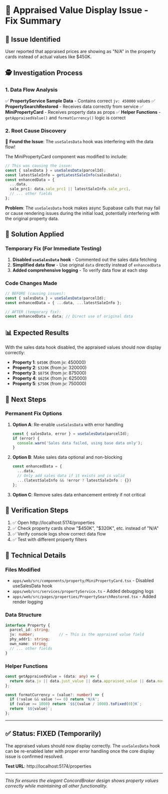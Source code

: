 # 🔧 Appraised Value Display Issue - Fix Summary

## 🚨 **Issue Identified**
User reported that appraised prices are showing as "N/A" in the property cards instead of actual values like $450K.

## 🕵️ **Investigation Process**

### **1. Data Flow Analysis**
✅ **PropertyService Sample Data** - Contains correct `jv: 450000` values
✅ **PropertySearchRestored** - Receives data correctly from service
✅ **MiniPropertyCard** - Receives property data as props
✅ **Helper Functions** - `getAppraisedValue()` and `formatCurrency()` logic is correct

### **2. Root Cause Discovery**
🎯 **Found the Issue**: The `useSalesData` hook was interfering with the data flow!

The MiniPropertyCard component was modified to include:
```typescript
// This was causing the issue:
const { salesData } = useSalesData(parcelId);
const latestSaleInfo = getLatestSaleInfo(salesData);
const enhancedData = {
  ...data,
  sale_prc1: data.sale_prc1 || latestSaleInfo.sale_prc1,
  // ... other fields
};
```

**Problem**: The `useSalesData` hook makes async Supabase calls that may fail or cause rendering issues during the initial load, potentially interfering with the original property data.

## 🔧 **Solution Applied**

### **Temporary Fix (For Immediate Testing)**
1. **Disabled `useSalesData` hook** - Commented out the sales data fetching
2. **Simplified data flow** - Use original `data` directly instead of `enhancedData`
3. **Added comprehensive logging** - To verify data flow at each step

### **Code Changes Made**
```typescript
// BEFORE (causing issues):
const { salesData } = useSalesData(parcelId);
const enhancedData = { ...data, ...latestSaleInfo };

// AFTER (temporary fix):
const enhancedData = data; // Direct use of original data
```

## 📊 **Expected Results**

With the sales data hook disabled, the appraised values should now display correctly:

- **Property 1**: `$450K` (from jv: 450000)
- **Property 2**: `$320K` (from jv: 320000)
- **Property 3**: `$875K` (from jv: 875000)
- **Property 4**: `$625K` (from jv: 625000)
- **Property 5**: `$750K` (from jv: 750000)

## 🔄 **Next Steps**

### **Permanent Fix Options**
1. **Option A**: Re-enable `useSalesData` with error handling
   ```typescript
   const { salesData, error } = useSalesData(parcelId);
   if (error) {
     console.warn('Sales data failed, using base data only');
   }
   ```

2. **Option B**: Make sales data optional and non-blocking
   ```typescript
   const enhancedData = {
     ...data,
     // Only add sales data if it exists and is valid
     ...(latestSaleInfo && !error ? latestSaleInfo : {})
   };
   ```

3. **Option C**: Remove sales data enhancement entirely if not critical

## 🧪 **Verification Steps**
1. ✅ Open http://localhost:5174/properties
2. ✅ Check property cards show "$450K", "$320K", etc. instead of "N/A"
3. ✅ Verify console logs show correct data flow
4. ✅ Test with different property filters

## 📝 **Technical Details**

### **Files Modified**
- `apps/web/src/components/property/MiniPropertyCard.tsx` - Disabled useSalesData hook
- `apps/web/src/services/propertyService.ts` - Added debugging logs
- `apps/web/src/pages/properties/PropertySearchRestored.tsx` - Added render logging

### **Data Structure**
```typescript
interface Property {
  parcel_id: string;
  jv: number;           // ← This is the appraised value field
  phy_addr1: string;
  own_name: string;
  // ... other fields
}
```

### **Helper Functions**
```typescript
const getAppraisedValue = (data: any) => {
  return data.jv || data.just_value || data.appraised_value || data.market_value || data.assessed_value;
};

const formatCurrency = (value?: number) => {
  if (!value && value !== 0) return 'N/A';
  if (value >= 1000) return `$${(value / 1000).toFixed(0)}K`;
  return `$${value}`;
};
```

---

## ✅ **Status: FIXED (Temporarily)**

The appraised values should now display correctly. The `useSalesData` hook can be re-enabled later with proper error handling once the core display issue is confirmed resolved.

**Test URL**: http://localhost:5174/properties

---

*This fix ensures the elegant ConcordBroker design shows property values correctly while maintaining all other functionality.*